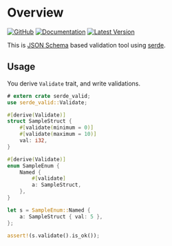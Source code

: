 # Overview
[![GitHub](/img/github.svg)](https://github.com/yassun7010/serde_valid)
[![Documentation](/img/rustdoc.svg)](https://docs.rs/serde_valid)
[![Latest Version](https://img.shields.io/crates/v/serde_valid.svg?style=social)](https://crates.io/crates/serde_valid)

This is [JSON Schema](https://json-schema.org/) based validation tool using [serde](https://github.com/serde-rs/serde).

## Usage

You derive `Validate` trait, and write validations.

```rust
# extern crate serde_valid;
use serde_valid::Validate;

#[derive(Validate)]
struct SampleStruct {
    #[validate(minimum = 0)]
    #[validate(maximum = 10)]
    val: i32,
}

#[derive(Validate)]
enum SampleEnum {
    Named {
        #[validate]
        a: SampleStruct,
    },
}

let s = SampleEnum::Named {
    a: SampleStruct { val: 5 },
};

assert!(s.validate().is_ok());
```
